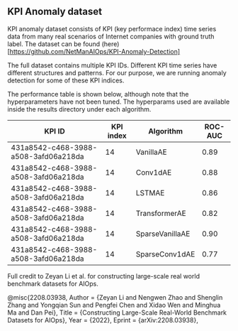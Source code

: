 ## KPI Anomaly dataset

KPI anomaly dataset consists of KPI (key performace index) time series data from
many real scenarios of Internet companies with ground truth label.
The dataset can be found (here)[https://github.com/NetManAIOps/KPI-Anomaly-Detection]

The full dataset contains multiple KPI IDs. Different KPI time series have different structures
and patterns.
For our purpose, we are running anomaly detection for some of these KPI indices.

The performance table is shown below, although note that the hyperparameters have not been tuned.
The hyperparams used are available inside the results directory under each algorithm.


| KPI ID                               | KPI index | Algorithm       | ROC-AUC |
|--------------------------------------|-----------|-----------------|---------|
| 431a8542-c468-3988-a508-3afd06a218da | 14        | VanillaAE       | 0.89    |
| 431a8542-c468-3988-a508-3afd06a218da | 14        | Conv1dAE        | 0.88    |
| 431a8542-c468-3988-a508-3afd06a218da | 14        | LSTMAE          | 0.86    |
| 431a8542-c468-3988-a508-3afd06a218da | 14        | TransformerAE   | 0.82    |
| 431a8542-c468-3988-a508-3afd06a218da | 14        | SparseVanillaAE | 0.90    |
| 431a8542-c468-3988-a508-3afd06a218da | 14        | SparseConv1dAE  | 0.77    |


Full credit to Zeyan Li et al. for constructing large-scale real world benchmark datasets for AIOps.

@misc{2208.03938,
Author = {Zeyan Li and Nengwen Zhao and Shenglin Zhang and Yongqian Sun and Pengfei Chen and Xidao Wen and Minghua Ma and Dan Pei},
Title = {Constructing Large-Scale Real-World Benchmark Datasets for AIOps},
Year = {2022},
Eprint = {arXiv:2208.03938},
